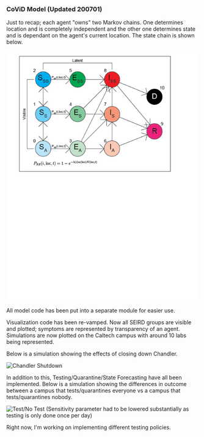 ### CoViD Model (Updated 200701)

Just to recap; each agent "owns" two Markov chains. One determines location and is completely independent and the other one determines state and is dependant on the agent's current location. The state chain is shown below.

![State Transition Chain](chain_updated.png)

All model code has been put into a separate module for easier use.

Visualization code has been re-vamped. Now all SEIRD groups are visible and plotted; symptoms are represented by transparency of an agent. Simulations are now plotted on the Caltech campus with around 10 labs being represented.

Below is a simulation showing the effects of closing down Chandler.

![Chandler Shutdown](200628_long.gif)

In addition to this, Testing/Quarantine/State Forecasting have all been implemented. Below is a simulation showing the differences in outcome between a campus that tests/quarantines everyone vs a campus that tests/quarantines nobody.

![Test/No Test](200701_long_testing.gif)
(Sensitivity parameter had to be lowered substantially as testing is only done once per day)


Right now, I'm working on implementing different testing policies.